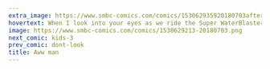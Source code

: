 ```yaml
---
extra_image: https://www.smbc-comics.com/comics/153062935920180703after (1).png
hovertext: When I look into your eyes as we ride the Super WaterBlaster 9000, I feel as if we are one.
image: https://www.smbc-comics.com/comics/1530629213-20180703.png
next_comic: kids-3
prev_comic: dont-look
title: Aww man
---
```


